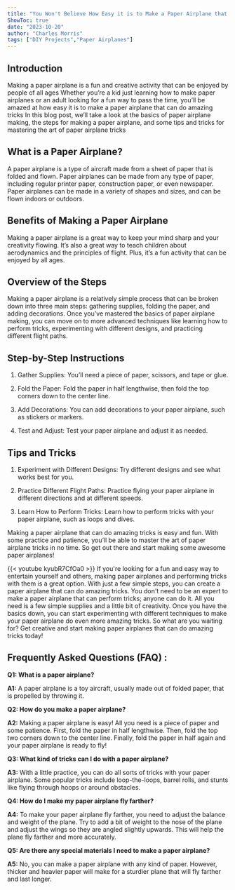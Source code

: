 ```yaml
---
title: "You Won't Believe How Easy it is to Make a Paper Airplane that Does Amazing Tricks!"
ShowToc: true 
date: "2023-10-20"
author: "Charles Morris" 
tags: ["DIY Projects","Paper Airplanes"]
---
```

## Introduction

Making a paper airplane is a fun and creative activity that can be enjoyed by people of all ages Whether you’re a kid just learning how to make paper airplanes or an adult looking for a fun way to pass the time, you’ll be amazed at how easy it is to make a paper airplane that can do amazing tricks In this blog post, we’ll take a look at the basics of paper airplane making, the steps for making a paper airplane, and some tips and tricks for mastering the art of paper airplane tricks 

## What is a Paper Airplane?

A paper airplane is a type of aircraft made from a sheet of paper that is folded and flown. Paper airplanes can be made from any type of paper, including regular printer paper, construction paper, or even newspaper. Paper airplanes can be made in a variety of shapes and sizes, and can be flown indoors or outdoors. 

## Benefits of Making a Paper Airplane

Making a paper airplane is a great way to keep your mind sharp and your creativity flowing. It’s also a great way to teach children about aerodynamics and the principles of flight. Plus, it’s a fun activity that can be enjoyed by all ages.

## Overview of the Steps

Making a paper airplane is a relatively simple process that can be broken down into three main steps: gathering supplies, folding the paper, and adding decorations. Once you’ve mastered the basics of paper airplane making, you can move on to more advanced techniques like learning how to perform tricks, experimenting with different designs, and practicing different flight paths. 

## Step-by-Step Instructions

1. Gather Supplies: You’ll need a piece of paper, scissors, and tape or glue.

2. Fold the Paper: Fold the paper in half lengthwise, then fold the top corners down to the center line.

3. Add Decorations: You can add decorations to your paper airplane, such as stickers or markers.

4. Test and Adjust: Test your paper airplane and adjust it as needed.

## Tips and Tricks

1. Experiment with Different Designs: Try different designs and see what works best for you.

2. Practice Different Flight Paths: Practice flying your paper airplane in different directions and at different speeds.

3. Learn How to Perform Tricks: Learn how to perform tricks with your paper airplane, such as loops and dives.

Making a paper airplane that can do amazing tricks is easy and fun. With some practice and patience, you’ll be able to master the art of paper airplane tricks in no time. So get out there and start making some awesome paper airplanes!

{{< youtube kyubR7CfOa0 >}} 
If you're looking for a fun and easy way to entertain yourself and others, making paper airplanes and performing tricks with them is a great option. With just a few simple steps, you can create a paper airplane that can do amazing tricks. You don't need to be an expert to make a paper airplane that can perform tricks; anyone can do it. All you need is a few simple supplies and a little bit of creativity. Once you have the basics down, you can start experimenting with different techniques to make your paper airplane do even more amazing tricks. So what are you waiting for? Get creative and start making paper airplanes that can do amazing tricks today!

## Frequently Asked Questions (FAQ) :
**Q1: What is a paper airplane?**

**A1:** A paper airplane is a toy aircraft, usually made out of folded paper, that is propelled by throwing it.

**Q2: How do you make a paper airplane?**

**A2:** Making a paper airplane is easy! All you need is a piece of paper and some patience. First, fold the paper in half lengthwise. Then, fold the top two corners down to the center line. Finally, fold the paper in half again and your paper airplane is ready to fly!

**Q3: What kind of tricks can I do with a paper airplane?**

**A3:** With a little practice, you can do all sorts of tricks with your paper airplane. Some popular tricks include loop-the-loops, barrel rolls, and stunts like flying through hoops or around obstacles.

**Q4: How do I make my paper airplane fly farther?**

**A4:** To make your paper airplane fly farther, you need to adjust the balance and weight of the plane. Try to add a bit of weight to the nose of the plane and adjust the wings so they are angled slightly upwards. This will help the plane fly farther and more accurately.

**Q5: Are there any special materials I need to make a paper airplane?**

**A5:** No, you can make a paper airplane with any kind of paper. However, thicker and heavier paper will make for a sturdier plane that will fly farther and last longer.



